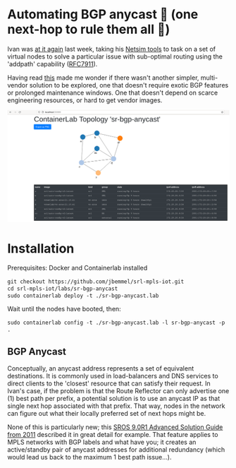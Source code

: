 # Automating BGP anycast 🔨 (one next-hop to rule them all 💍)

Ivan was [at it again](https://blog.ipspace.net/2021/12/bgp-multipath-addpath.html) last week, taking his [Netsim tools](https://github.com/ipspace/netsim-tools) to task on a set of virtual nodes to solve a particular issue with sub-optimal routing using the 'addpath' capability ([RFC7911](https://datatracker.ietf.org/doc/html/rfc7911)).

Having read [this](https://blog.ipspace.net/2021/11/anycast-mpls.html) made me wonder if there wasn't another simpler, multi-vendor solution to be explored, one that doesn't require exotic BGP features or prolonged maintenance windows. One that doesn't depend on scarce engineering resources, or hard to get vendor images.

![plot](BGP_Anycast_lab.PNG)

# Installation
Prerequisites: Docker and Containerlab installed
```
git checkout https://github.com/jbemmel/srl-mpls-iot.git
cd srl-mpls-iot/labs/sr-bgp-anycast
sudo containerlab deploy -t ./sr-bgp-anycast.lab
```
Wait until the nodes have booted, then:
```
sudo containerlab config -t ./sr-bgp-anycast.lab -l sr-bgp-anycast -p .
```

## BGP Anycast
Conceptually, an anycast address represents a set of equivalent destinations. It is commonly used in load-balancers and DNS services to direct clients to the 'closest' resource that can satisfy their request. In Ivan's case, if the problem is that the Route Reflector can only advertise one (1) best path per prefix, a potential solution is to use an anycast IP as that single next hop associated with that prefix. That way, nodes in the network can figure out what their locally preferred set of next hops might be.

None of this is particularly new; this [SROS 9.0R1 Advanced Solution Guide from 2011](https://documentation.nokia.com/html/0_add-h-f/93-0267-HTML/7X50_Advanced_Configuration_Guide/BGP_anycast.pdf) described it in great detail for example. That feature applies to MPLS networks with BGP labels and what have you; it creates an active/standby pair of anycast addresses for additional redundancy (which would lead us back to the maximum 1 best path issue...).



